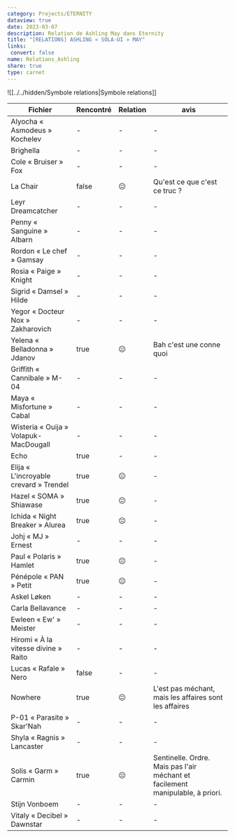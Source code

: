 ```yaml
---
category: Projects/ETERNITY
dataview: true
date: 2023-03-07
description: Relation de Ashling May dans Eternity
title: "[RELATIONS] ASHLING « SOLA-UI » MAY"
links: 
 convert: false
name: Relations_Ashling
share: true
type: carnet
---
```


![[../../hidden/Symbole relations|Symbole relations]]

| Fichier                                                                                                                | Rencontré | Relation | avis                                                                           |
| ---------------------------------------------------------------------------------------------------------------------- | --------- | -------- | ------------------------------------------------------------------------------ |
| Alyocha « Asmodeus » Kochelev               | \-        | \-       | \-                                                                             |
| Brighella                                                       | \-        | \-       | \-                                                                             |
| Cole « Bruiser » Fox                                 | \-        | \-       | \-                                                                             |
| La Chair                                                         | false     | 😐       | Qu'est ce que c'est ce truc ?                                                  |
| Leyr Dreamcatcher                                       | \-        | \-       | \-                                                                             |
| Penny « Sanguine » Albarn                       | \-        | \-       | \-                                                                             |
| Rordon « Le chef » Gamsay                       | \-        | \-       | \-                                                                             |
| Rosia « Paige » Knight                             | \-        | \-       | \-                                                                             |
| Sigrid « Damsel » Hilde                           | \-        | \-       | \-                                                                             |
| Yegor « Docteur Nox » Zakharovich       | \-        | \-       | \-                                                                             |
| Yelena « Belladonna » Jdanov                 | true      | 😐       | Bah c'est une conne quoi                                                       |
| Griffith « Cannibale » M-04                        | \-        | \-       | \-                                                                             |
| Maya « Misfortune » Cabal                            | \-        | \-       | \-                                                                             |
| Wisteria « Ouija » Volapuk-MacDougall    | \-        | \-       | \-                                                                             |
| Echo                                                                     | true      | \-       | \-                                                                             |
| Elija « L'incroyable crevard » Trendel | true      | 😐       | \-                                                                             |
| Hazel « SOMA » Shiawase                               | true      | 😐       | \-                                                                             |
| Ichida « Night Breaker » Alurea               | true      | 😐       | \-                                                                             |
| Johj « MJ » Ernest                                         | \-        | \-       | \-                                                                             |
| Paul « Polaris » Hamlet                               | true      | 😐       | \-                                                                             |
| Pénépole « PAN » Petit                                 | true      | 😐       | \-                                                                             |
| Askel Løken                                                     | \-        | \-       | \-                                                                             |
| Carla Bellavance                                           | \-        | \-       | \-                                                                             |
| Ewleen « Ew' » Meister                               | \-        | \-       | \-                                                                             |
| Hiromi « À la vitesse divine » Raito   | \-        | \-       | \-                                                                             |
| Lucas « Rafale » Nero                                 | false     | \-       | \-                                                                             |
| Nowhere                                                             | true      | 😐       | L'est pas méchant, mais les affaires sont les affaires                         |
| P-01 « Parasite » Skar'Nah                       | \-        | \-       | \-                                                                             |
| Shyla « Ragnis » Lancaster                       | \-        | \-       | \-                                                                             |
| Solis « Garm » Carmin                                 | true      | 😐       | Sentinelle. Ordre. Mais pas l'air méchant et facilement manipulable, à priori. |
| Stijn Vonboem                                                 | \-        | \-       | \-                                                                             |
| Vitaly « Decibel » Dawnstar                     | \-        | \-       | \-                                                                             |


